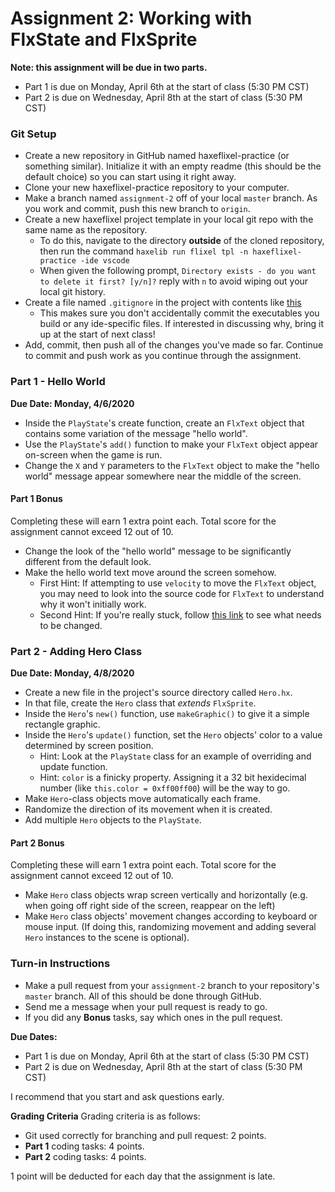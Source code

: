 # Assignment 2: Working with FlxState and FlxSprite
**Note: this assignment will be due in two parts.** 
 * Part 1 is due on Monday, April 6th at the start of class (5:30 PM CST)
 * Part 2 is due on Wednesday, April 8th at the start of class (5:30 PM CST)

### Git Setup
 * Create a new repository in GitHub named haxeflixel-practice (or something similar). Initialize it with an empty readme (this should be the default choice) so you can start using it right away.
 * Clone your new haxeflixel-practice repository to your computer.
 * Make a branch named `assignment-2` off of your local `master` branch. As you work and commit, push this new branch to `origin`.
 * Create a new haxeflixel project template in your local git repo with the same name as the repository.
   * To do this, navigate to the directory **outside** of the cloned repository, then run the command `haxelib run flixel tpl -n haxeflixel-practice -ide vscode`
   * When given the following prompt, `Directory exists - do you want to delete it first? [y/n]?` reply with `n` to avoid wiping out your local git history. 
 * Create a file named `.gitignore` in the project with contents like [this](https://github.com/SamBumgardner/Running-Game/blob/master/.gitignore)
   * This makes sure you don't accidentally commit the executables you build or any ide-specific files. If interested in discussing why, bring it up at the start of next class!
 * Add, commit, then push all of the changes you've made so far. Continue to commit and push work as you continue through the assignment.

### Part 1 - Hello World
**Due Date: Monday, 4/6/2020**
 * Inside the `PlayState`'s create function, create an `FlxText` object that contains some variation of the message "hello world".
 * Use the `PlayState`'s `add()` function to make your `FlxText` object appear on-screen when the game is run.
 * Change the `X` and `Y` parameters to the `FlxText` object to make the "hello world" message appear somewhere near the middle of the screen.


#### Part 1 Bonus
Completing these will earn 1 extra point each. Total score for the assignment cannot exceed 12 out of 10.

 * Change the look of the "hello world" message to be significantly different from the default look. 
 * Make the hello world text move around the screen somehow. 
     * First Hint: If attempting to use `velocity` to move the `FlxText` object, you may need to look into the source code for `FlxText` to understand why it won't initially work.
     * Second Hint: If you're really stuck, follow [this link](https://github.com/HaxeFlixel/flixel/blob/master/flixel/text/FlxText.hx#L208) to see what needs to be changed.


### Part 2 - Adding Hero Class
**Due Date: Monday, 4/8/2020**
 * Create a new file in the project's source directory called `Hero.hx`.
 * In that file, create the `Hero` class that *extends* `FlxSprite`.
 * Inside the `Hero`'s `new()` function, use `makeGraphic()` to give it a simple rectangle graphic.
 * Inside the `Hero`'s `update()` function, set the `Hero` objects' color to a value determined by screen position.
     * Hint: Look at the `PlayState` class for an example of overriding and update function.
     * Hint: `color` is a finicky property. Assigning it a 32 bit hexidecimal number (like `this.color = 0xff00ff00`) will be the way to go.
 * Make `Hero`-class objects move automatically each frame.
 * Randomize the direction of its movement when it is created.
 * Add multiple `Hero` objects to the `PlayState`.


#### Part 2 Bonus
Completing these will earn 1 extra point each. Total score for the assignment cannot exceed 12 out of 10.
 * Make `Hero` class objects wrap screen vertically and horizontally (e.g. when going off right side of the screen, reappear on the left)
 * Make `Hero` class objects' movement changes according to keyboard or mouse input. (If doing this, randomizing movement and adding several `Hero` instances to the scene is optional).

### Turn-in Instructions
 * Make a pull request from your `assignment-2` branch to your repository's `master` branch. All of this should be done through GitHub. 
 * Send me a message when your pull request is ready to go.
 * If you did any **Bonus** tasks, say which ones in the pull request.

**Due Dates:**
 * Part 1 is due on Monday, April 6th at the start of class (5:30 PM CST)
 * Part 2 is due on Wednesday, April 8th at the start of class (5:30 PM CST)

I recommend that you start and ask questions early.

**Grading Criteria**
Grading criteria is as follows:

 * Git used correctly for branching and pull request: 2 points.
 * **Part 1** coding tasks: 4 points.
 * **Part 2** coding tasks: 4 points.

1 point will be deducted for each day that the assignment is late.
